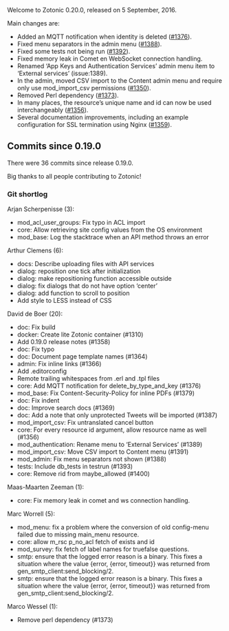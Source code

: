 Welcome to Zotonic 0.20.0, released on 5 September, 2016.

Main changes are:

*   Added an MQTT notification when identity is deleted ([#1376](https://github.com/zotonic/zotonic/issues/1376)).
*   Fixed menu separators in the admin menu ([#1388](https://github.com/zotonic/zotonic/issues/1388)).
*   Fixed some tests not being run ([#1392](https://github.com/zotonic/zotonic/issues/1392)).
*   Fixed memory leak in Comet en WebSocket connection handling.
*   Renamed ‘App Keys and Authentication Services’ admin menu item to ‘External services’ (issue:1389).
*   In the admin, moved CSV import to the Content admin menu and require only use mod\_import\_csv permissions ([#1350](https://github.com/zotonic/zotonic/issues/1350)).
*   Removed Perl dependency ([#1373](https://github.com/zotonic/zotonic/issues/1373)).
*   In many places, the resource’s unique name and id can now be used interchangeably ([#1356](https://github.com/zotonic/zotonic/issues/1356)).
*   Several documentation improvements, including an example configuration for SSL termination using Nginx ([#1359](https://github.com/zotonic/zotonic/issues/1359)).



Commits since 0.19.0
--------------------

There were 36 commits since release 0.19.0.

Big thanks to all people contributing to Zotonic!



### Git shortlog

Arjan Scherpenisse (3):

*   mod\_acl\_user\_groups: Fix typo in ACL import
*   core: Allow retrieving site config values from the OS environment
*   mod\_base: Log the stacktrace when an API method throws an error

Arthur Clemens (6):

*   docs: Describe uploading files with API services
*   dialog: reposition one tick after initialization
*   dialog: make repositioning function accessible outside
*   dialog: fix dialogs that do not have option ‘center’
*   dialog: add function to scroll to position
*   Add style to LESS instead of CSS

David de Boer (20):

*   doc: Fix build
*   docker: Create lite Zotonic container (#1310)
*   Add 0.19.0 release notes (#1358)
*   doc: Fix typo
*   doc: Document page template names (#1364)
*   admin: Fix inline links (#1366)
*   Add .editorconfig
*   Remote trailing whitespaces from .erl and .tpl files
*   core: Add MQTT notification for delete\_by\_type\_and\_key (#1376)
*   mod\_base: Fix Content-Security-Policy for inline PDFs (#1379)
*   doc: Fix indent
*   doc: Improve search docs (#1369)
*   doc: Add a note that only unprotected Tweets will be imported (#1387)
*   mod\_import\_csv: Fix untranslated cancel button
*   core: For every resource id argument, allow resource name as well (#1356)
*   mod\_authentication: Rename menu to ‘External Services’ (#1389)
*   mod\_import\_csv: Move CSV import to Content menu (#1391)
*   mod\_admin: Fix menu separators not shown (#1388)
*   tests: Include db\_tests in testrun (#1393)
*   core: Remove rid from maybe\_allowed (#1400)

Maas-Maarten Zeeman (1):

*   core: Fix memory leak in comet and ws connection handling.

Marc Worrell (5):

*   mod\_menu: fix a problem where the conversion of old config-menu failed due to missing main\_menu resource.
*   core: allow m\_rsc p\_no\_acl fetch of exists and id
*   mod\_survey: fix fetch of label names for truefalse questions.
*   smtp: ensure that the logged error reason is a binary. This fixes a situation where the value \{error, \{error, timeout\}\} was returned from gen\_smtp\_client:send\_blocking/2.
*   smtp: ensure that the logged error reason is a binary. This fixes a situation where the value \{error, \{error, timeout\}\} was returned from gen\_smtp\_client:send\_blocking/2.

Marco Wessel (1):

*   Remove perl dependency (#1373)